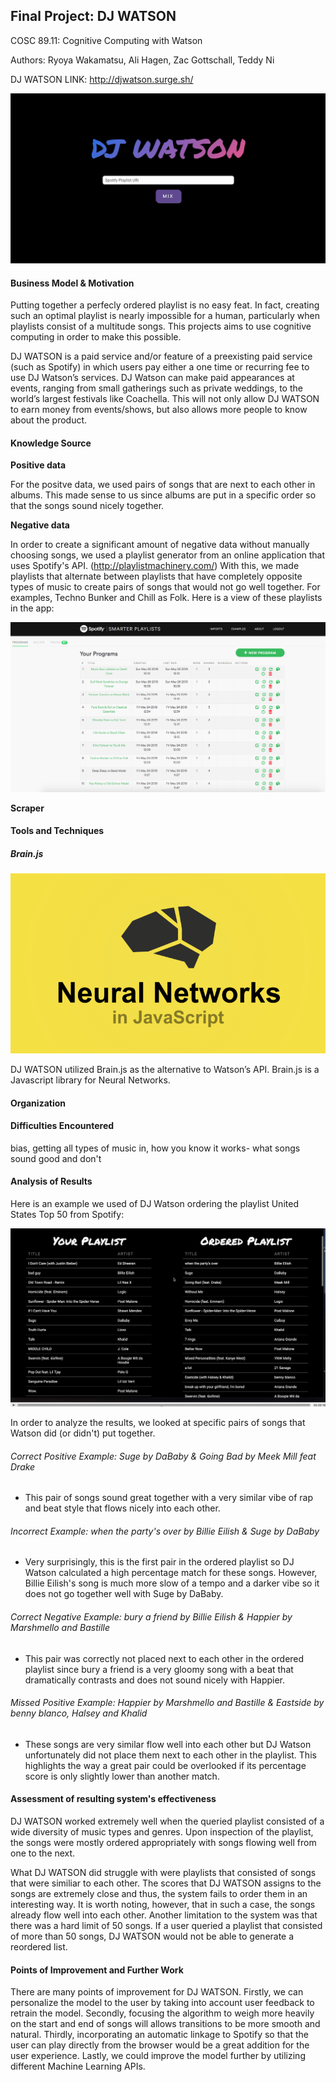 ## Final Project: DJ WATSON

COSC 89.11: Cognitive Computing with Watson

Authors: Ryoya Wakamatsu, Ali Hagen, Zac Gottschall, Teddy Ni

DJ WATSON LINK: http://djwatson.surge.sh/

<img src="./watson.png">

#### Business Model & Motivation

Putting together a perfecly ordered playlist is no easy feat. In fact, creating such an optimal playlist is nearly impossible for a human, particularly when playlists consist of a multitude songs. This projects aims to use cognitive computing in order to make this possible.

DJ WATSON is a paid service and/or feature of a preexisting paid service (such as Spotify) in which users pay either a one time or recurring fee to use DJ Watson’s services. DJ Watson can make paid appearances at events, ranging from small gatherings such as private weddings, to the world’s largest festivals like Coachella. This will not only allow DJ WATSON to earn money from events/shows, but also allows more people to know about the product.

#### Knowledge Source

**Positive data**

For the positve data, we used pairs of songs that are next to each other in albums. This made sense to us since albums are put in a specific order so that the songs sound nicely together.

**Negative data**

In order to create a significant amount of negative data without manually choosing songs, we used a playlist generator from an online application that uses Spotify's API. (http://playlistmachinery.com/) With this, we made playlists that alternate between playlists that have completely opposite types of music to create pairs of songs that would not go well together. For examples, Techno Bunker and Chill as Folk. Here is a view of these playlists in the app:

<img src="./negativeplaylists.png">

**Scraper**


#### Tools and Techniques

##### Brain.js

<img src="./brain.png">

DJ WATSON utilized Brain.js as the alternative to Watson’s API. Brain.js is a Javascript library for Neural Networks.




#### Organization


#### Difficulties Encountered

bias, getting all types of music in, how you know it works- what songs sound good and don't


#### Analysis of Results

Here is an example we used of DJ Watson ordering the playlist United States Top 50 from Spotify:

<img src="./results_example.png">

In order to analyze the results, we looked at specific pairs of songs that Watson did (or didn't) put together.

###### Correct Positive Example: Suge by DaBaby & Going Bad by Meek Mill feat Drake

- This pair of songs sound great together with a very similar vibe of rap and beat style that flows nicely into each other.

###### Incorrect Example: when the party's over by Billie Eilish & Suge by DaBaby
- Very surprisingly, this is the first pair in the ordered playlist so DJ Watson calculated a high percentage match for these songs. However, Billie Eilish's song is much more slow of a tempo and a darker vibe so it does not go together well with Suge by DaBaby.


###### Correct Negative Example: bury a friend by Billie Eilish & Happier by Marshmello and Bastille
- This pair was correctly not placed next to each other in the ordered playlist since bury a friend is a very gloomy song with a beat that dramatically contrasts and does not sound nicely with Happier.


###### Missed Positive Example: Happier by Marshmello and Bastille & Eastside by benny blanco, Halsey and Khalid
- These songs are very similar flow well into each other but DJ Watson unfortunately did not place them next to each other in the playlist. This highlights the way a great pair could be overlooked if its percentage score is only slightly lower than another match.


#### Assessment of resulting system's effectiveness

DJ WATSON worked extremely well when the queried playlist consisted of a wide diversity of music types and genres. Upon inspection of the playlist, the songs were mostly ordered appropriately with songs flowing well from one to the next.

What DJ WATSON did struggle with were playlists that consisted of songs that were similiar to each other. The scores that DJ WATSON assigns to the songs are extremely close and thus, the system fails to order them in an interesting way. It is worth noting, however, that in such a case, the songs already flow well into each other. Another limitation to the system was that there was a hard limit of 50 songs. If a user queried a playlist that consisted of more than 50 songs, DJ WATSON would not be able to generate a reordered list.


#### Points of Improvement and Further Work

There are many points of improvement for DJ WATSON. Firstly, we can personalize the model to the user by taking into account user feedback to retrain the model. Secondly, focusing the algorithm to weigh more heavily on the start and end of songs will allows transitions to be more smooth and natural. Thirdly, incorporating an automatic linkage to Spotify so that the user can play directly from the browser would be a great addition for the user experience. Lastly, we could improve the model further by utilizing different Machine Learning APIs.
